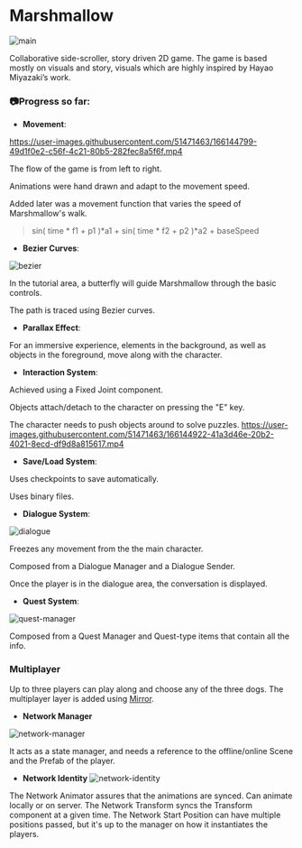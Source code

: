 # Marshmallow

![main](https://user-images.githubusercontent.com/51471463/166144766-7cd72247-5c27-4ba1-b181-6fe358fe8169.png)


Collaborative side-scroller, story driven 2D game. The game is based mostly on visuals and story, visuals which are highly inspired by Hayao Miyazaki’s work.


### 📷Progress so far:



* **Movement**:


https://user-images.githubusercontent.com/51471463/166144799-49d1f0e2-c56f-4c21-80b5-282fec8a5f6f.mp4


 The flow of the game is from left to right.
 
 Animations were hand drawn and adapt to the movement speed.
 
 Added later was a movement function that varies the speed of Marshmallow's walk.
> sin( time * f1 + p1 )*a1  +  sin( time * f2 + p2 )*a2 +  baseSpeed



* **Bezier Curves**:

![bezier](https://user-images.githubusercontent.com/51471463/166144876-65b39d96-ea12-43a0-b3b7-f50fac9f6997.png)


In the tutorial area, a butterfly will guide Marshmallow through the basic controls.

The path is traced using Bezier curves.



* **Parallax Effect**:



 For an immersive experience, elements in the background, as well as objects in the foreground, move along with the character.


* **Interaction System**:

Achieved using a Fixed Joint component.

Objects attach/detach to the character on pressing the "E" key.

The character needs to push objects around to solve puzzles.
https://user-images.githubusercontent.com/51471463/166144922-41a3d46e-20b2-4021-8ecd-df9d8a815617.mp4

* **Save/Load System**:

Uses checkpoints to save automatically.

Uses binary files.

* **Dialogue System**:

![dialogue](https://user-images.githubusercontent.com/51471463/166144954-ce28bab5-786e-4774-b532-5d43ecd18e21.png)

Freezes any movement from the the main character.

Composed from a Dialogue Manager and a Dialogue Sender.

Once the player is in the dialogue area, the conversation is displayed.

* **Quest System**:

![quest-manager](https://user-images.githubusercontent.com/51471463/166145020-68bba8c6-aca0-457a-a410-d8098c56660c.png)


Composed from a Quest Manager and Quest-type items that contain all the info.


### Multiplayer

Up to three players can play along and choose any of the three dogs. The multiplayer layer is added using [Mirror](https://mirror-networking.com/).


* **Network Manager**

![network-manager](https://user-images.githubusercontent.com/51471463/166145034-0427ab2a-61c8-4b25-aca4-e922f864039f.png)

It acts as a state manager, and needs a reference to the offline/online Scene and the Prefab of the player.


* **Network Identity**
![network-identity](https://user-images.githubusercontent.com/51471463/166145041-99a9f296-588a-455a-b88d-c2a0b69365c9.png)

The Network Animator assures that the animations are synced. Can animate locally or on server.
The Network Transform syncs the Transform component at a given time.
The Network Start Position can have multiple positions passed, but it's up to the manager on how it instantiates the players.
